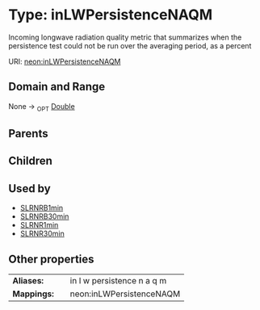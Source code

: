 
# Type: inLWPersistenceNAQM


Incoming longwave radiation  quality metric that summarizes when the persistence test could not be run over the averaging period, as a percent

URI: [neon:inLWPersistenceNAQM](https://data.neonscience.org/inLWPersistenceNAQM)


## Domain and Range

None ->  <sub>OPT</sub> [Double](types/Double.md)

## Parents


## Children


## Used by

 * [SLRNRB1min](SLRNRB1min.md)
 * [SLRNRB30min](SLRNRB30min.md)
 * [SLRNR1min](SLRNR1min.md)
 * [SLRNR30min](SLRNR30min.md)

## Other properties

|  |  |  |
| --- | --- | --- |
| **Aliases:** | | in l w persistence n a q m |
| **Mappings:** | | neon:inLWPersistenceNAQM |

